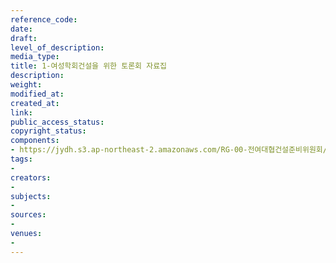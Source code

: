 ```yaml
---
reference_code: 
date: 
draft: 
level_of_description: 
media_type: 
title: 1-여성학회건설을 위한 토론회 자료집
description: 
weight: 
modified_at: 
created_at: 
link: 
public_access_status: 
copyright_status: 
components:
- https://jydh.s3.ap-northeast-2.amazonaws.com/RG-00-전여대협건설준비위원회/1989/1-여성학회건설을+위한+토론회+자료집.pdf
tags:
- 
creators:
- 
subjects:
- 
sources:
- 
venues:
- 
---
```

